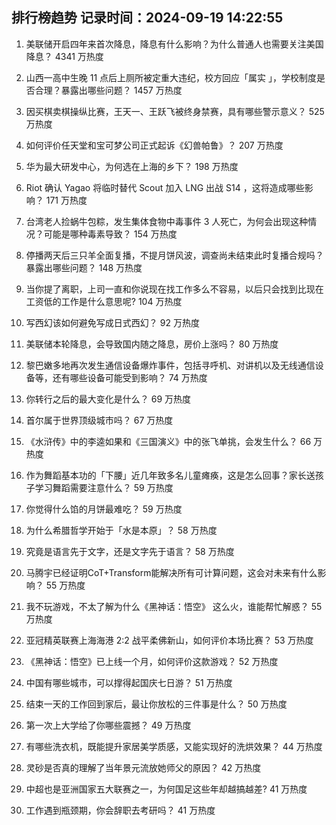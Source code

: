 
## 排行榜趋势 记录时间：2024-09-19 14:22:55
  
  1. 美联储开启四年来首次降息，降息有什么影响？为什么普通人也需要关注美国降息？ 4341 万热度
    
  2. 山西一高中生晚 11 点后上厕所被定重大违纪，校方回应「属实 」，学校制度是否合理？暴露出哪些问题？ 1457 万热度
    
  3. 因买棋卖棋操纵比赛，王天一、王跃飞被终身禁赛，具有哪些警示意义？ 525 万热度
    
  4. 如何评价任天堂和宝可梦公司正式起诉《幻兽帕鲁》？ 207 万热度
    
  5. 华为最大研发中心，为何选在上海的乡下？ 198 万热度
    
  6. Riot 确认 Yagao 将临时替代 Scout 加入 LNG 出战 S14 ，这将造成哪些影响？ 171 万热度
    
  7. 台湾老人捡蜗牛包粽，发生集体食物中毒事件 3 人死亡，为何会出现这种情况？可能是哪种毒素导致？ 154 万热度
    
  8. 停播两天后三只羊全面复播，不提月饼风波，调查尚未结束此时复播合规吗？暴露出哪些问题？ 148 万热度
    
  9. 当你提了离职，上司一直和你说现在找工作多么不容易，以后只会找到比现在工资低的工作是什么意思呢? 104 万热度
    
  10. 写西幻该如何避免写成日式西幻？ 92 万热度
    
  11. 美联储本轮降息，会导致国内随之降息，房价上涨吗？ 80 万热度
    
  12. 黎巴嫩多地再次发生通信设备爆炸事件，包括寻呼机、对讲机以及无线通信设备等，还有哪些设备可能受到影响？ 74 万热度
    
  13. 你转行之后的最大变化是什么？ 69 万热度
    
  14. 首尔属于世界顶级城市吗？ 67 万热度
    
  15. 《水浒传》中的李逵如果和《三国演义》中的张飞单挑，会发生什么？ 66 万热度
    
  16. 作为舞蹈基本功的「下腰」近几年致多名儿童瘫痪，这是怎么回事？家长送孩子学习舞蹈需要注意什么？ 59 万热度
    
  17. 你觉得什么馅的月饼最难吃？ 59 万热度
    
  18. 为什么希腊哲学开始于「水是本原」？ 58 万热度
    
  19. 究竟是语言先于文字，还是文字先于语言？ 58 万热度
    
  20. 马腾宇已经证明CoT+Transform能解决所有可计算问题，这会对未来有什么影响？ 55 万热度
    
  21. 我不玩游戏，不太了解为什么《黑神话：悟空》 这么火，谁能帮忙解惑？ 55 万热度
    
  22. 亚冠精英联赛上海海港 2:2 战平柔佛新山，如何评价本场比赛？ 53 万热度
    
  23. 《黑神话：悟空》已上线一个月，如何评价这款游戏？ 52 万热度
    
  24. 中国有哪些城市，可以撑得起国庆七日游？ 51 万热度
    
  25. 结束一天的工作回到家后，最让你放松的三件事是什么？ 50 万热度
    
  26. 第一次上大学给了你哪些震撼？ 49 万热度
    
  27. 有哪些洗衣机，既能提升家居美学质感，又能实现好的洗烘效果？ 44 万热度
    
  28. 灵砂是否真的理解了当年景元流放她师父的原因？ 42 万热度
    
  29. 中超也是亚洲国家五大联赛之一，为何国足这些年却越搞越差? 41 万热度
    
  30. 工作遇到瓶颈期，你会辞职去考研吗？ 41 万热度
    